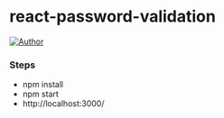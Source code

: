 # react-password-validation


[![Author](https://img.shields.io/badge/Author-Thilagaraja-blue.svg?style=flat-square)](https://github.com/thilakace)

### Steps
* npm install
* npm start
* http://localhost:3000/